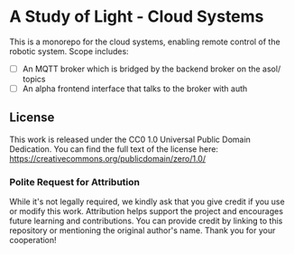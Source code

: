 # A Study of Light - Cloud Systems

This is a monorepo for the cloud systems, enabling remote control of the robotic
 system. Scope includes:

- [ ] An MQTT broker which is bridged by the backend broker on the asol/ topics
- [ ] An alpha frontend interface that talks to the broker with auth

## License

This work is released under the CC0 1.0 Universal Public Domain Dedication. You can find the full text of the license here: https://creativecommons.org/publicdomain/zero/1.0/

### Polite Request for Attribution

While it's not legally required, we kindly ask that you give credit if you use or modify this work. Attribution helps support the project and encourages future learning and contributions. You can provide credit by linking to this repository or mentioning the original author's name. Thank you for your cooperation!